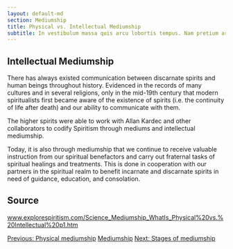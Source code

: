 ```yaml
---
layout: default-md
section: Mediumship
title: Physical vs. Intellectual Mediumship
subtitle: In vestibulum massa quis arcu lobortis tempus. Nam pretium arcu in odio vulputate luctus.
---
```


## Intellectual Mediumship
There has always existed communication between discarnate spirits and human beings throughout history. Evidenced in the records of many cultures and in several religions, only in the mid-19th century that modern spiritualists first became aware of the existence of spirits (i.e. the continuity of life after death) and our ability to communicate with them.

The higher spirits were able to work with Allan Kardec and other collaborators to codify Spiritism through mediums and intellectual mediumship.

Today, it is also through mediumship that we continue to receive valuable instruction from our spiritual benefactors and carry out fraternal tasks of spiritual healings and treatments.  This is done in cooperation with our partners in the spiritual realm to benefit incarnate and discarnate spirits in need of guidance, education, and consolation.


## Source
www.explorespiritism.com/Science_Mediumship_WhatIs_Physical%20vs.%20Intellectual%20p1.htm



<a href="physical" class="button">Previous: Physical mediumship</a>
<a href="learn" class="button special">Mediumship</a>
<a href="stages" class="button">Next: Stages of mediumship</a>
